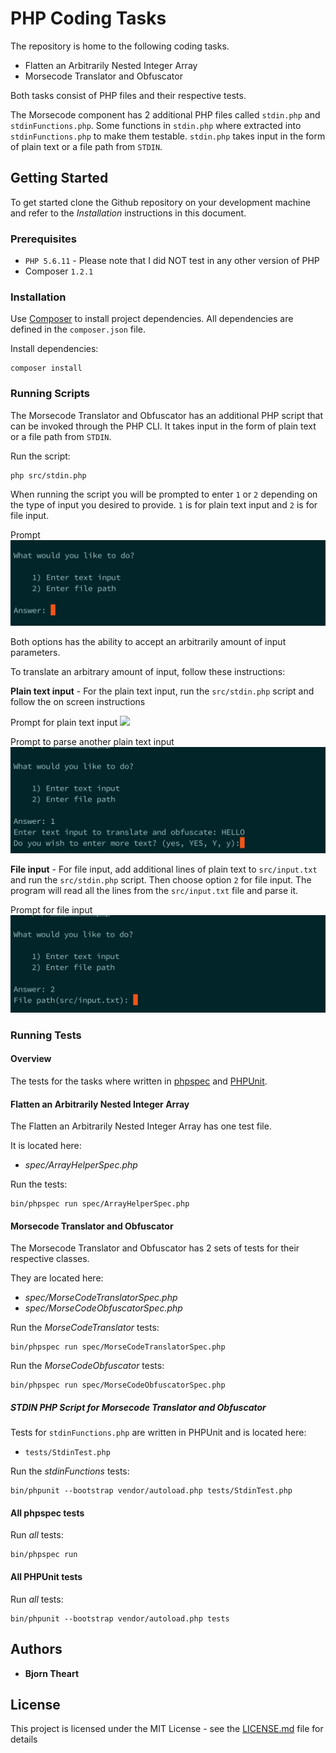 # PHP Coding Tasks

The repository is home to the following coding tasks.

* Flatten an Arbitrarily Nested Integer Array
* Morsecode Translator and Obfuscator

Both tasks consist of PHP files and their respective tests.

The Morsecode component has 2 additional PHP files called `stdin.php` and `stdinFunctions.php`. Some functions 
in `stdin.php` where extracted into `stdinFunctions.php` to make them testable. `stdin.php` takes input in the form of 
plain text or a file path from `STDIN`.

## Getting Started

To get started clone the Github repository on your development machine and refer to the _Installation_ instructions 
in this document.

### Prerequisites

* `PHP 5.6.11` - Please note that I did NOT test in any other version of PHP
* Composer `1.2.1`

### Installation

Use [Composer](https://getcomposer.org/) to install project dependencies. All dependencies are defined in the 
`composer.json` file.

Install dependencies:
```
composer install
```

### Running Scripts

The Morsecode Translator and Obfuscator has an additional PHP script that can be invoked through the PHP CLI. 
It takes input in the form of plain text or a file path from `STDIN`.

Run the script:
```
php src/stdin.php
```
When running the script you will be prompted to enter `1` or `2` depending on the type of input you desired to provide.
`1` is for plain text input and `2` is for file input.

Prompt
![](screenshots/prompt.png)

Both options has the ability to accept an arbitrarily amount of input parameters. 

To translate an arbitrary amount of input, follow these instructions:

**Plain text input** - For the plain text input, run the `src/stdin.php` script and follow the on screen instructions

Prompt for plain text input
![](prompt-answer-text-input.png)

Prompt to parse another plain text input
![](screenshots/prompt-answer-text-input-more.png)

**File input** - For file input, add additional lines of plain text to `src/input.txt` and run the `src/stdin.php` script. Then choose 
option `2` for file input. The program will read all the lines from the `src/input.txt` file and parse it.

Prompt for file input
![](screenshots/promt-answer-file-input.png)

### Running Tests

#### Overview

The tests for the tasks where written in [phpspec](http://www.phpspec.net/en/stable/) and 
[PHPUnit](https://phpunit.de/manual/5.7/en/index.html).

#### Flatten an Arbitrarily Nested Integer Array

The Flatten an Arbitrarily Nested Integer Array has one test file.

It is located here:

* _spec/ArrayHelperSpec.php_
 
 Run the tests:
 ```
 bin/phpspec run spec/ArrayHelperSpec.php
 ```

#### Morsecode Translator and Obfuscator

The Morsecode Translator and Obfuscator has 2 sets of tests for their respective classes.

They are located here:

* _spec/MorseCodeTranslatorSpec.php_
* _spec/MorseCodeObfuscatorSpec.php_

Run the _MorseCodeTranslator_ tests:
```
bin/phpspec run spec/MorseCodeTranslatorSpec.php
```

Run the _MorseCodeObfuscator_ tests:
```
bin/phpspec run spec/MorseCodeObfuscatorSpec.php
```

##### STDIN PHP Script for Morsecode Translator and Obfuscator

Tests for `stdinFunctions.php` are written in PHPUnit and is located here:

* `tests/StdinTest.php`

Run the _stdinFunctions_ tests:
```
bin/phpunit --bootstrap vendor/autoload.php tests/StdinTest.php
```

#### All phpspec tests

Run _all_ tests:
```
bin/phpspec run
```

#### All PHPUnit tests

Run _all_ tests:
```
bin/phpunit --bootstrap vendor/autoload.php tests
```

## Authors

* **Bjorn Theart**

## License

This project is licensed under the MIT License - see the [LICENSE.md](LICENSE.md) file for details

